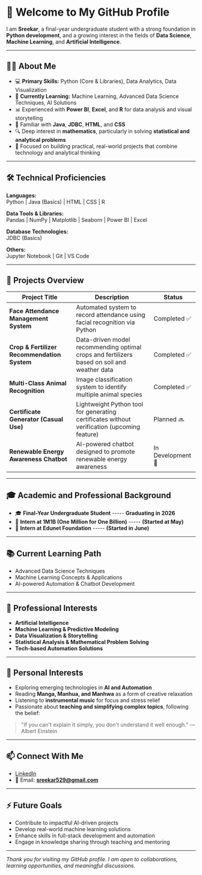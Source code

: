 # 👋 Welcome to My GitHub Profile

I am **Sreekar**, a final-year undergraduate student with a strong foundation in **Python development**, and a growing interest in the fields of **Data Science**, **Machine Learning**, and **Artificial Intelligence**.

---

## 👨‍💻 About Me

- 💻 **Primary Skills:** Python (Core & Libraries), Data Analytics, Data Visualization  
- 🌱 **Currently Learning:** Machine Learning, Advanced Data Science Techniques, AI Solutions  
- 📊 Experienced with **Power BI**, **Excel**, and **R** for data analysis and visual storytelling  
- 💾 Familiar with **Java**, **JDBC**, **HTML**, and **CSS**  
- 🔍 Deep interest in **mathematics**, particularly in solving **statistical and analytical problems**  
- 🎯 Focused on building practical, real-world projects that combine technology and analytical thinking

---

## 🛠️ Technical Proficiencies

**Languages:**  
Python | Java (Basics) | HTML | CSS | R  

**Data Tools & Libraries:**  
Pandas | NumPy | Matplotlib | Seaborn | Power BI | Excel  

**Database Technologies:**  
JDBC (Basics)

**Others:**  
Jupyter Notebook | Git | VS Code

---

## 🚀 Projects Overview

| Project Title                                 | Description                                                                         | Status              |
|---------------------------------------------|-------------------------------------------------------------------------------------|--------------------|
| **Face Attendance Management System**        | Automated system to record attendance using facial recognition via Python            | Completed ✅       |
| **Crop & Fertilizer Recommendation System**  | Data-driven model recommending optimal crops and fertilizers based on soil and weather data | Completed ✅ |
| **Multi-Class Animal Recognition**           | Image classification system to identify multiple animal species                     | Completed ✅       |
| **Certificate Generator (Casual Use)**       | Lightweight Python tool for generating certificates without verification (upcoming feature) | Planned 🔜  |
| **Renewable Energy Awareness Chatbot**       | AI-powered chatbot designed to promote renewable energy awareness                   | In Development 🔄  |

---

## 🎓 Academic and Professional Background

- 🎓 **Final-Year Undergraduate Student**                -----  **Graduating in 2026**
- 💼 **Intern at 1M1B (One Million for One Billion)**    -----  **(Started at May)**
- 💼 **Intern at Edunet Foundation**                     -----  **(Started in June)**

---

## 📚 Current Learning Path

- Advanced Data Science Techniques  
- Machine Learning Concepts & Applications  
- AI-powered Automation & Chatbot Development  

---

## 🎯 Professional Interests

- **Artificial Intelligence**  
- **Machine Learning & Predictive Modeling**  
- **Data Visualization & Storytelling**  
- **Statistical Analysis & Mathematical Problem Solving**  
- **Tech-based Automation Solutions**

---

## 🌱 Personal Interests

- Exploring emerging technologies in **AI and Automation**  
- Reading **Manga, Manhua, and Manhwa** as a form of creative relaxation  
- Listening to **instrumental music** for focus and stress relief  
- Passionate about **teaching and simplifying complex topics**, following the belief:

> "If you can't explain it simply, you don't understand it well enough." — Albert Einstein

---

## 📫 Connect With Me

- [LinkedIn](https://www.linkedin.com/in/sreekar529/)   
- 📧 Email: **sreekar529@gmail.com**   

---

## ⚡ Future Goals

- Contribute to impactful AI-driven projects  
- Develop real-world machine learning solutions  
- Enhance skills in full-stack development and automation  
- Engage in knowledge sharing through teaching and mentoring

---

_Thank you for visiting my GitHub profile. I am open to collaborations, learning opportunities, and meaningful discussions._  
